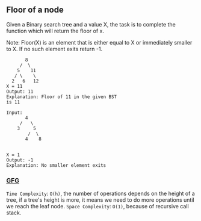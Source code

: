 ## Floor of a node

Given a Binary search tree and a value X, the task is to complete the function which will return the floor of x.

Note: Floor(X) is an element that is either equal to X or immediately smaller to X. If no such element exits return -1.

```Input:
       8
     /  \
    5    11
   / \    \
  2   6   12
X = 11
Output: 11
Explanation: Floor of 11 in the given BST
is 11

Input:
       4
     /   \
    3     5
        /  \
       4    8


X = 1
Output: -1
Explanation: No smaller element exits

```

<h3><a href="https://www.geeksforgeeks.org/batch/dsa-python-self-paced/track/bst-basic-python/problem/implementing-floor-in-bst">GFG</a></h3>

`Time Complexity`: `O(h)`, the number of operations depends on the height of a tree, if a tree's height is more, it means we need to do more operations until we reach the leaf node.
`Space Complexity`: `O(1)`, because of recursive call stack.
